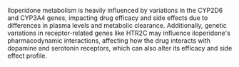 Iloperidone metabolism is heavily influenced by variations in the CYP2D6 and CYP3A4 genes, impacting drug efficacy and side effects due to differences in plasma levels and metabolic clearance. Additionally, genetic variations in receptor-related genes like HTR2C may influence iloperidone's pharmacodynamic interactions, affecting how the drug interacts with dopamine and serotonin receptors, which can also alter its efficacy and side effect profile.